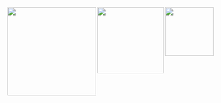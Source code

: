 <img align="left" width="200"  src="https://media.giphy.com/media/LOhyMRGvJ7A2l6dGQM/giphy.gif">
<img align="left" width="150" src="https://media.giphy.com/media/LOhyMRGvJ7A2l6dGQM/giphy.gif">
<img align="left" width="110"  src="https://media.giphy.com/media/LOhyMRGvJ7A2l6dGQM/giphy.gif">
